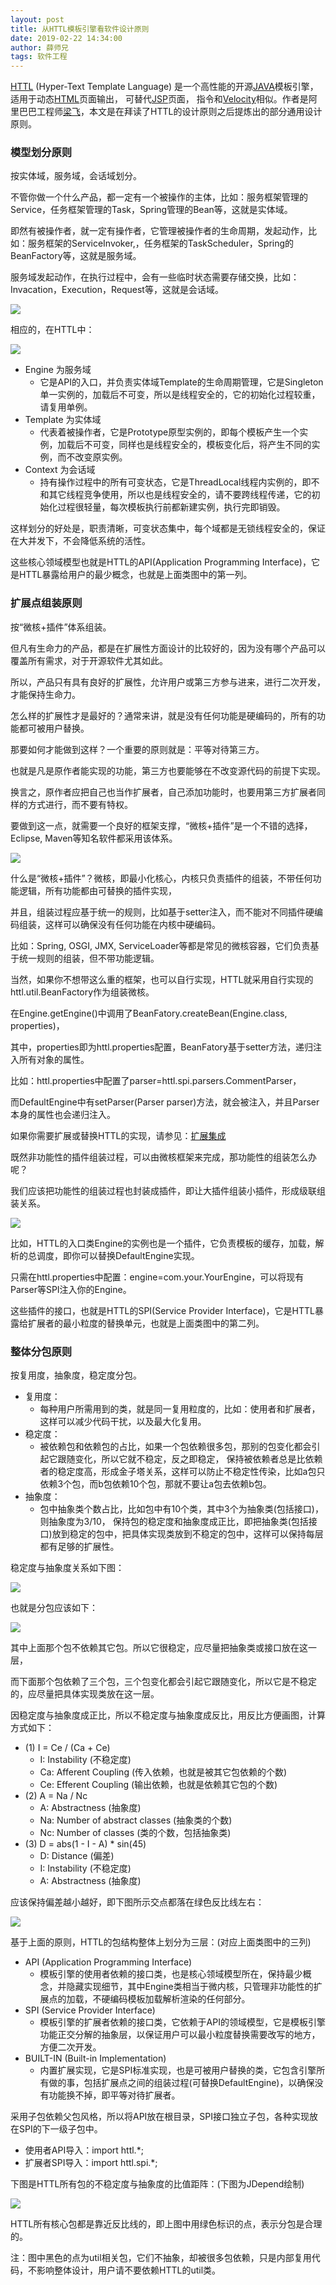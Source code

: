 ```yaml
---
layout: post
title: 从HTTL模板引擎看软件设计原则
date: 2019-02-22 14:34:00
author: 薛师兄
tags: 软件工程
---
```

[HTTL](http://httl.github.io/) (Hyper-Text Template Language) 是一个高性能的开源[JAVA](http://www.oracle.com/technetwork/java/index.html)模板引擎， 适用于动态[HTML](http://zh.wikipedia.org/zh-cn/HTML)页面输出， 可替代[JSP](http://zh.wikipedia.org/wiki/JSP)页面， 指令和[Velocity](http://velocity.apache.org/)相似。作者是阿里巴巴工程师[梁飞](https://javatar.iteye.com/?utm_source=hacpai.com)，本文是在拜读了HTTL的设计原则之后提炼出的部分通用设计原则。

### 模型划分原则

按实体域，服务域，会话域划分。

不管你做一个什么产品，都一定有一个被操作的主体，比如：服务框架管理的Service，任务框架管理的Task，Spring管理的Bean等，这就是实体域。

即然有被操作者，就一定有操作者，它管理被操作者的生命周期，发起动作，比如：服务框架的ServiceInvoker,，任务框架的TaskScheduler，Spring的BeanFactory等，这就是服务域。

服务域发起动作，在执行过程中，会有一些临时状态需要存储交换，比如：Invacation，Execution，Request等，这就是会话域。

![](./20190222从HTTL模板引擎看软件设计原则/1136672-20190222140949205-42991255.png)


相应的，在HTTL中：

![](./20190222从HTTL模板引擎看软件设计原则/1136672-20190222143137363-1070167212.png)


- Engine 为服务域
  - 它是API的入口，并负责实体域Template的生命周期管理，它是Singleton单一实例的，加载后不可变，所以是线程安全的，它的初始化过程较重，请复用单例。
- Template 为实体域
  - 代表着被操作者，它是Prototype原型实例的，即每个模板产生一个实例，加载后不可变，同样也是线程安全的，模板变化后，将产生不同的实例，而不改变原实例。
- Context 为会话域
  - 持有操作过程中的所有可变状态，它是ThreadLocal线程内实例的，即不和其它线程竞争使用，所以也是线程安全的，请不要跨线程传递，它的初始化过程很轻量，每次模板执行前都新建实例，执行完即销毁。

这样划分的好处是，职责清晰，可变状态集中，每个域都是无锁线程安全的，保证在大并发下，不会降低系统的活性。

这些核心领域模型也就是HTTL的API(Application Programming Interface)，它是HTTL暴露给用户的最少概念，也就是上面类图中的第一列。



### 扩展点组装原则

按“微核+插件”体系组装。

但凡有生命力的产品，都是在扩展性方面设计的比较好的，因为没有哪个产品可以覆盖所有需求，对于开源软件尤其如此。

所以，产品只有具有良好的扩展性，允许用户或第三方参与进来，进行二次开发，才能保持生命力。

怎么样的扩展性才是最好的？通常来讲，就是没有任何功能是硬编码的，所有的功能都可被用户替换。

那要如何才能做到这样？一个重要的原则就是：平等对待第三方。

也就是凡是原作者能实现的功能，第三方也要能够在不改变源代码的前提下实现。

换言之，原作者应把自己也当作扩展者，自己添加功能时，也要用第三方扩展者同样的方式进行，而不要有特权。

要做到这一点，就需要一个良好的框架支撑，“微核+插件”是一个不错的选择，Eclipse, Maven等知名软件都采用该体系。

![](./20190222从HTTL模板引擎看软件设计原则/1136672-20190222143158135-50304220.png)


什么是“微核+插件”？微核，即最小化核心，内核只负责插件的组装，不带任何功能逻辑，所有功能都由可替换的插件实现，

并且，组装过程应基于统一的规则，比如基于setter注入，而不能对不同插件硬编码组装，这样可以确保没有任何功能在内核中硬编码。

比如：Spring, OSGI, JMX, ServiceLoader等都是常见的微核容器，它们负责基于统一规则的组装，但不带功能逻辑。

当然，如果你不想带这么重的框架，也可以自行实现，HTTL就采用自行实现的httl.util.BeanFactory作为组装微核。

在Engine.getEngine()中调用了BeanFatory.createBean(Engine.class, properties)，

其中，properties即为httl.properties配置，BeanFatory基于setter方法，递归注入所有对象的属性。

比如：httl.properties中配置了parser=httl.spi.parsers.CommentParser，

而DefaultEngine中有setParser(Parser parser)方法，就会被注入，并且Parser本身的属性也会递归注入。

如果你需要扩展或替换HTTL的实现，请参见：[扩展集成](http://httl.github.io/zh/integration.html#%E6%89%A9%E5%B1%95%E9%9B%86%E6%88%90)

既然非功能性的插件组装过程，可以由微核框架来完成，那功能性的组装怎么办呢？



我们应该把功能性的组装过程也封装成插件，即让大插件组装小插件，形成级联组装关系。



![](./20190222从HTTL模板引擎看软件设计原则/1136672-20190222143215701-880676701.png)


比如，HTTL的入口类Engine的实例也是一个插件，它负责模板的缓存，加载，解析的总调度，即你可以替换DefaultEngine实现。



只需在httl.properties中配置：engine=com.your.YourEngine，可以将现有Parser等SPI注入你的Engine。

这些插件的接口，也就是HTTL的SPI(Service Provider Interface)，它是HTTL暴露给扩展者的最小粒度的替换单元，也就是上面类图中的第二列。



### 整体分包原则

按复用度，抽象度，稳定度分包。

- 复用度：
  - 每种用户所需用到的类，就是同一复用粒度的，比如：使用者和扩展者，这样可以减少代码干扰，以及最大化复用。
- 稳定度：
  - 被依赖包和依赖包的占比，如果一个包依赖很多包，那别的包变化都会引起它跟随变化，所以它就不稳定，反之即稳定， 保持被依赖者总是比依赖者的稳定度高，形成金子塔关系，这样可以防止不稳定性传染，比如a包只依赖3个包，而b包依赖10个包，那就不要让a包去依赖b包。
- 抽象度：
  - 包中抽象类个数占比，比如包中有10个类，其中3个为抽象类(包括接口)，则抽象度为3/10， 保持包的稳定度和抽象度成正比，即把抽象类(包括接口)放到稳定的包中，把具体实现类放到不稳定的包中，这样可以保持每层都有足够的扩展性。

稳定度与抽象度关系如下图：

![](./20190222从HTTL模板引擎看软件设计原则/1136672-20190222143233714-1062082905.png)


也就是分包应该如下：

![](./20190222从HTTL模板引擎看软件设计原则/1136672-20190222143246231-7868053.png)


其中上面那个包不依赖其它包。所以它很稳定，应尽量把抽象类或接口放在这一层，

而下面那个包依赖了三个包，三个包变化都会引起它跟随变化，所以它是不稳定的，应尽量把具体实现类放在这一层。

因稳定度与抽象度成正比，所以不稳定度与抽象度成反比，用反比方便画图，计算方式如下：

- (1) I = Ce / (Ca + Ce)
  - I: Instability (不稳定度)
  - Ca: Afferent Coupling (传入依赖，也就是被其它包依赖的个数)
  - Ce: Efferent Coupling (输出依赖，也就是依赖其它包的个数)
- (2) A = Na / Nc
  - A: Abstractness (抽象度)
  - Na: Number of abstract classes (抽象类的个数)
  - Nc: Number of classes (类的个数，包括抽象类)
- (3) D = abs(1 - I - A) * sin(45)
  - D: Distance (偏差)
  - I: Instability (不稳定度)
  - A: Abstractness (抽象度)

应该保持偏差越小越好，即下图所示交点都落在绿色反比线左右：

![](./20190222从HTTL模板引擎看软件设计原则/1136672-20190222143302854-1321971393.gif)


基于上面的原则，HTTL的包结构整体上划分为三层：(对应上面类图中的三列)

- API (Application Programming Interface)
  - 模板引擎的使用者依赖的接口类，也是核心领域模型所在，保持最少概念，并隐藏实现细节，其中Engine类相当于微内核，只管理非功能性的扩展点的加载，不硬编码模板加载解析渲染的任何部分。
- SPI (Service Provider Interface)
  - 模板引擎的扩展者依赖的接口类，它依赖于API的领域模型，它是模板引擎功能正交分解的抽象层，以保证用户可以最小粒度替换需要改写的地方，方便二次开发。
- BUILT-IN (Built-in Implementation)
  - 内置扩展实现，它是SPI标准实现，也是可被用户替换的类，它包含引擎所有做的事，包括扩展点之间的组装过程(可替换DefaultEngine)，以确保没有功能换不掉，即平等对待扩展者。

采用子包依赖父包风格，所以将API放在根目录，SPI接口独立子包，各种实现放在SPI的下一级子包中。

- 使用者API导入：import httl.*;
- 扩展者SPI导入：import httl.spi.*;

下图是HTTL所有包的不稳定度与抽象度的比值距阵：(下图为JDepend绘制)

![](./20190222从HTTL模板引擎看软件设计原则/1136672-20190222143324901-125689761.png)


HTTL所有核心包都是靠近反比线的，即上图中用绿色标识的点，表示分包是合理的。

注：图中黑色的点为util相关包，它们不抽象，却被很多包依赖，只是内部复用代码，不影响整体设计，用户请不要依赖HTTL的util类。